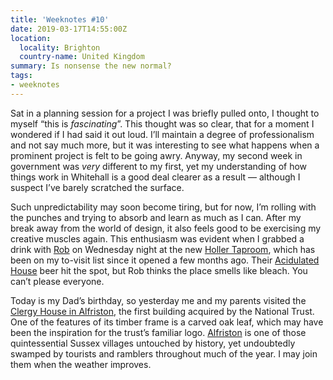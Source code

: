 ```yaml
---
title: 'Weeknotes #10'
date: 2019-03-17T14:55:00Z
location:
  locality: Brighton
  country-name: United Kingdom
summary: Is nonsense the new normal?
tags:
- weeknotes
---
```

Sat in a planning session for a project I was briefly pulled onto, I thought to myself “this is *fascinating*”. This thought was so clear, that for a moment I wondered if I had said it out loud. I’ll maintain a degree of professionalism and not say much more, but it was interesting to see what happens when a prominent project is felt to be going awry. Anyway, my second week in government was *very* different to my first, yet my understanding of how things work in Whitehall is a good deal clearer as a result — although I suspect I’ve barely scratched the surface.

Such unpredictability may soon become tiring, but for now, I’m rolling with the punches and trying to absorb and learn as much as I can. After my break away from the world of design, it also feels good to be exercising my creative muscles again. This enthusiasm was evident when I grabbed a drink with [Rob][1] on Wednesday night at the new [Holler Taproom][2], which has been on my to-visit list since it opened a few months ago. Their [Acidulated House][3] beer hit the spot, but Rob thinks the place smells like bleach. You can’t please everyone.

Today is my Dad’s birthday, so yesterday me and my parents visited the [Clergy House in Alfriston][4], the first building acquired by the National Trust. One of the features of its timber frame is a carved oak leaf, which may have been the inspiration for the trust’s familiar logo. [Alfriston][5] is one of those quintessential Sussex villages untouched by history, yet undoubtedly swamped by tourists and ramblers throughout much of the year. I may join them when the weather improves.

[1]: https://twitter.com/robotperson
[2]: https://www.hollerbrewery.com
[3]: https://www.instagram.com/p/Bul2I5gHclb/
[4]: https://www.nationaltrust.org.uk/alfriston-clergy-house
[5]: https://en.wikipedia.org/wiki/Alfriston
